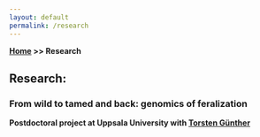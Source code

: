 ```yaml
---
layout: default
permalink: /research
---
```

**[Home](/) >> Research**

## Research:

<div class="card">
  <h3>From wild to tamed and back: genomics of feralization</h3>
  <p><b>Postdoctoral project at Uppsala University with <a href="https://gunther-lab.org/" target="_blank">Torsten Günther</a></b></p>
</div>
